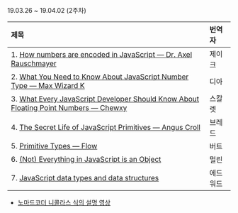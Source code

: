 19.03.26 ~ 19.04.02 (2주차)

| 제목 | 번역자 |
|:--------|:----|
| 1. [How numbers are encoded in JavaScript — Dr. Axel Rauschmayer](http://2ality.com/2012/04/number-encoding.html) | 제이크 |
| 2. [What You Need to Know About JavaScript Number Type — Max Wizard K](https://github.com/Lee-hyuna/33-js-concepts-kr/wiki/%EC%9E%90%EB%B0%94%EC%8A%A4%ED%81%AC%EB%A6%BD%ED%8A%B8-Number-type%EC%97%90-%EB%8C%80%ED%95%B4-%EC%95%8C%EC%95%84%EC%95%BC-%ED%95%A0-%EA%B2%83%EB%93%A4) | 디아 |
| 3. [What Every JavaScript Developer Should Know About Floating Point Numbers — Chewxy](https://blog.chewxy.com/2014/02/24/what-every-javascript-developer-should-know-about-floating-point-numbers/) | 스칼렛 |
| 4. [The Secret Life of JavaScript Primitives — Angus Croll](https://javascriptweblog.wordpress.com/2010/09/27/the-secret-life-of-javascript-primitives/) | 브레드 |
| 5. [Primitive Types — Flow](https://github.com/Lee-hyuna/33-js-concepts-kr/wiki/Primitive-Types-%E2%80%94-Flow) | 버트 |
| 6. [(Not) Everything in JavaScript is an Object](http://blog.brew.com.hk/not-everything-in-javascript-is-an-object/) | 멀린 |
| 7. [JavaScript data types and data structures](https://developer.mozilla.org/en-US/docs/Web/JavaScript/Data_structures#Primitive_values) | 에드워드 |

- [노마드코더 니콜라스 식의 설명 영상](https://www.youtube.com/watch?v=IMyvCJKZSL8)